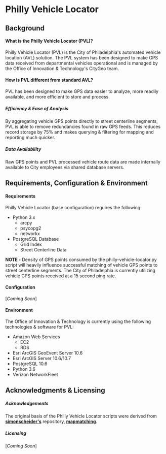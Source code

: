 <h1>Philly Vehicle Locator</h1>
<h2>Background</h2>
<h4>What is the Philly Vehicle Locator (PVL)?</h4>
Philly Vehicle Locator (PVL) is the City of Philadelphia's automated vehicle location (AVL) solution. The PVL system 
has been designed to make GPS data received from departmental vehicles operational 
and is managed by the Office of Innovation & Technology's CityGeo team.
<h4>How is PVL different from standard AVL?</h4>
PVL has been designed to make GPS data easier to analyze, more readily available, and more efficient to store and 
process.
<h5>Efficiency & Ease of Analysis</h5>
By aggregating vehicle GPS points directly to street centerline segments, PVL is able to remove redundancies found in 
raw GPS feeds.  This reduces record storage by 75% and makes querying & filtering for mapping and reporting much 
quicker.
<h5>Data Availability</h5>
Raw GPS points and PVL processed vehicle route data are made internally available to City employees via shared database servers.  
<h2>Requirements, Configuration & Environment</h2>
<h4>Requirements</h4>
Philly Vehicle Locator (base configuration) requires the following:
<ul>
<li>Python 3.x
<ul>
<li>arcpy</li>
<li>psycopg2</li>
<li>networkx</li>
</ul>
</li>
<li>PostgreSQL Database
<ul>
<li>Grid Index</li>
<li>Street Centerline Data</li>
</ul>
</li>
</ul>
<b>NOTE -</b> Density of GPS points consumed by the philly-vehicle-locator.py script will heavily influence successful 
matching of vehicle GPS points to street centerline segments.  The City of Philadelphia is currently utilizing vehicle 
GPS points received at a 15 second ping rate.
<h4>Configuration</h4>
[<i>Coming Soon</i>]
<h4>Environment</h4>
The Office of Innovation & Technology is currently using the following technologies & software for PVL:
<ul>
<li>Amazon Web Services
<ul><li>EC2</li>
<li>RDS</li>
</ul>
</li>
<li>Esri ArcGIS GeoEvent Server 10.6</li>
<li>Esri ArcGIS Server 10.6/10.7</li>
<li>PostgreSQL 10.6</li>
<li>Python 3.6</li>
<li>Verizon NetworkFleet</li>
</ul>
<h2>Acknowledgments & Licensing</h2>
<h5>Acknowledgements</h5>
The original basis of the Philly Vehicle Locator scripts were derived from <b>
<a href="https://github.com/simonscheider">simonscheider's</a></b> repository, <b>
<a href="https://github.com/simonscheider/mapmatching">mapmatching</a></b>.
<h5>Licensing</h5>
[<i>Coming Soon</i>]
  
